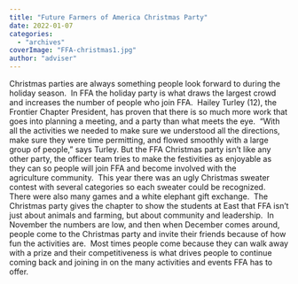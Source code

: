 ```yaml
---
title: "Future Farmers of America Christmas Party"
date: 2022-01-07
categories: 
  - "archives"
coverImage: "FFA-christmas1.jpg"
author: "adviser"
---
```


Christmas parties are always something people look forward to during the holiday season.  In FFA the holiday party is what draws the largest crowd and increases the number of people who join FFA.  Hailey Turley (12), the Frontier Chapter President, has proven that there is so much more work that goes into planning a meeting, and a party than what meets the eye.  “With all the activities we needed to make sure we understood all the directions, make sure they were time permitting, and flowed smoothly with a large group of people,” says Turley. But the FFA Christmas party isn’t like any other party, the officer team tries to make the festivities as enjoyable as they can so people will join FFA and become involved with the agriculture community.  This year there was an ugly Christmas sweater contest with several categories so each sweater could be recognized.  There were also many games and a white elephant gift exchange.  The Christmas party gives the chapter to show the students at East that FFA isn’t just about animals and farming, but about community and leadership.  In November the numbers are low, and then when December comes around, people come to the Christmas party and invite their friends because of how fun the activities are.  Most times people come because they can walk away with a prize and their competitiveness is what drives people to continue coming back and joining in on the many activities and events FFA has to offer.
